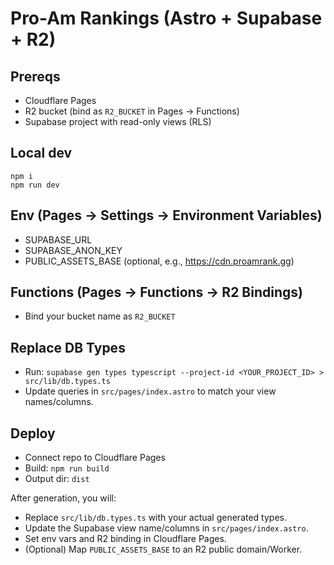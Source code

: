 # Pro-Am Rankings (Astro + Supabase + R2)

## Prereqs
- Cloudflare Pages
- R2 bucket (bind as `R2_BUCKET`  in Pages → Functions)
- Supabase project with read-only views (RLS)

## Local dev
```
npm i
npm run dev
```

## Env (Pages → Settings → Environment Variables)
- SUPABASE_URL
- SUPABASE_ANON_KEY
- PUBLIC_ASSETS_BASE (optional, e.g., https://cdn.proamrank.gg)

## Functions (Pages → Functions → R2 Bindings)
- Bind your bucket name as `R2_BUCKET` 

## Replace DB Types
- Run: `supabase gen types typescript --project-id <YOUR_PROJECT_ID> > src/lib/db.types.ts` 
- Update queries in `src/pages/index.astro`  to match your view names/columns.

## Deploy
- Connect repo to Cloudflare Pages
- Build: `npm run build` 
- Output dir: `dist` 

After generation, you will:
- Replace `src/lib/db.types.ts` with your actual generated types.
- Update the Supabase view name/columns in `src/pages/index.astro`.
- Set env vars and R2 binding in Cloudflare Pages.
- (Optional) Map `PUBLIC_ASSETS_BASE` to an R2 public domain/Worker.
